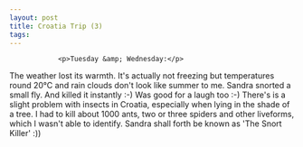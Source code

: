 ```yaml
---
layout: post
title: Croatia Trip (3)
tags:
---
```



                <p>Tuesday &amp; Wednesday:</p>
<p>The weather lost its warmth. It's actually not freezing  but temperatures round 20°C and rain clouds don't look like summer to me. Sandra snorted a small fly. And killed it instantly :-) Was good for a laugh too :-) There's is a slight problem with insects in Croatia, especially when lying in the shade of a tree. I had to kill about 1000 ants, two or three spiders and other liveforms, which I wasn't able to identify. Sandra shall forth be known as 'The Snort Killer' :))</p>
